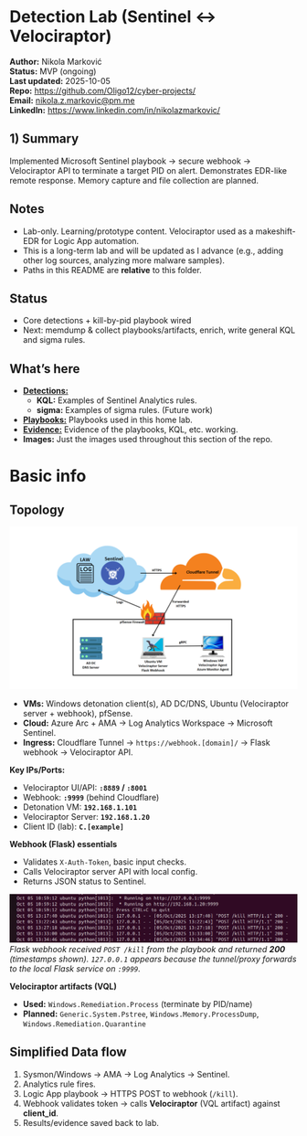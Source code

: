 # Detection Lab (Sentinel <-> Velociraptor)
**Author:** Nikola Marković  
**Status:** MVP (ongoing)  
**Last updated:** 2025-10-05  
**Repo:** https://github.com/Oligo12/cyber-projects/                                                                   
**Email:** nikola.z.markovic@pm.me                                                                                                 
**LinkedIn:** https://www.linkedin.com/in/nikolazmarkovic/                                                                                                        

## 1) Summary
Implemented Microsoft Sentinel playbook -> secure webhook -> Velociraptor API to terminate a target PID on alert. Demonstrates EDR-like remote response. Memory capture and file collection are planned.

## Notes
- Lab-only. Learning/prototype content. Velociraptor used as a makeshift-EDR for Logic App automation.
- This is a long-term lab and will be updated as I advance (e.g., adding other log sources, analyzing more malware samples).
- Paths in this README are **relative** to this folder.

## Status
- Core detections + kill-by-pid playbook wired
- Next: memdump & collect playbooks/artifacts, enrich, write general KQL and sigma rules.

## What’s here
- **[Detections:](detections)**  
  - **KQL:** Examples of Sentinel Analytics rules.
  - **sigma:** Examples of sigma rules. (Future work)
- **[Playbooks:](playbooks)** Playbooks used in this home lab.
- **[Evidence:](evidence)** Evidence of the playbooks, KQL, etc. working.
- **Images:** Just the images used throughout this section of the repo.

# Basic info

## Topology 
![Lab topology](images/SentinelTopology.png)

- **VMs:** Windows detonation client(s), AD DC/DNS, Ubuntu (Velociraptor server + webhook), pfSense.
- **Cloud:** Azure Arc + AMA -> Log Analytics Workspace -> Microsoft Sentinel.
- **Ingress:** Cloudflare Tunnel -> `https://webhook.[domain]/` -> Flask webhook -> Velociraptor API.

**Key IPs/Ports:**
- Velociraptor UI/API: **`:8889` / `:8001`**
- Webhook: **`:9999`** (behind Cloudflare)
- Detonation VM: **`192.168.1.101`**
- Velociraptor Server: **`192.168.1.20`**
- Client ID (lab): **`C.[example]`**

**Webhook (Flask) essentials**
- Validates `X-Auth-Token`, basic input checks.
- Calls Velociraptor server API with local config.
- Returns JSON status to Sentinel.

![webhook journal](images/WebhookLogs.png)                                                                                                                                                                                                                              
*Flask webhook received `POST /kill` from the playbook and returned **200** (timestamps shown). `127.0.0.1` appears because the tunnel/proxy forwards to the local Flask service on `:9999`.*

**Velociraptor artifacts (VQL)**
- **Used:** `Windows.Remediation.Process` (terminate by PID/name)
- **Planned:** `Generic.System.Pstree`, `Windows.Memory.ProcessDump`, `Windows.Remediation.Quarantine`

## Simplified Data flow 
1. Sysmon/Windows -> AMA -> Log Analytics -> Sentinel.
2. Analytics rule fires.
3. Logic App playbook -> HTTPS POST to webhook (`/kill`).
4. Webhook validates token -> calls **Velociraptor** (VQL artifact) against **client_id**.
5. Results/evidence saved back to lab.

